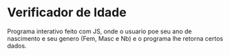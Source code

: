 # Verificador de Idade
Programa interativo feito com JS, onde o usuario poe seu ano de nascimento e seu genero (Fem, Masc e Nb) e  o programa lhe retorna certos dados.
